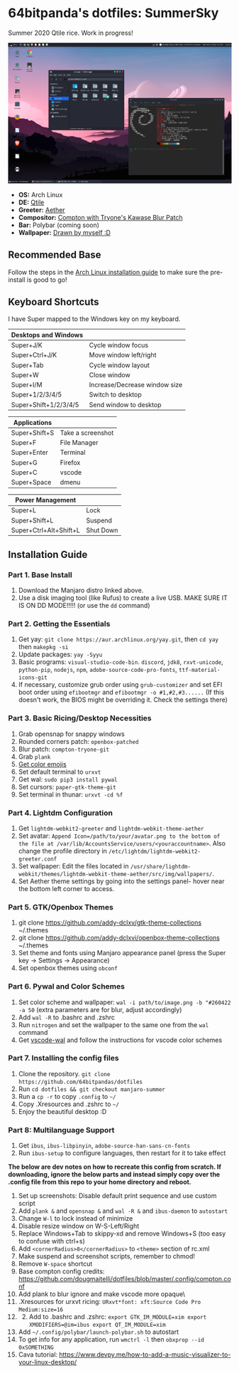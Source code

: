 # 64bitpanda's dotfiles: SummerSky

Summer 2020 Qtile rice. Work in progress!

<!-- REMEMBER TO EDIT THIS!!! -->
![Screenshot (coming soon!)](screenshot.png)

 - **OS:** Arch Linux
 - **DE:** [Qtile](http://www.qtile.org/)
 - **Greeter:** [Aether](https://github.com/NoiSek/Aether)
 - **Compositor:** [Compton with Tryone's Kawase Blur Patch](https://github.com/tryone144/compton)
 - **Bar:** Polybar (coming soon)
 - **Wallpaper:** [Drawn by myself :D](https://bencuan.me)

## Recommended Base
Follow the steps in the [Arch Linux installation guide](https://wiki.archlinux.org/index.php/installation_guide) to make sure the pre-install is good to go!

## Keyboard Shortcuts
I have Super mapped to the Windows key on my keyboard.

 |  **Desktops and Windows**   	|                    	|
|-------------------------	|--------------------	|
| Super+J/K |  Cycle window focus	|
| Super+Ctrl+J/K  |  Move window left/right	|
| Super+Tab   |  Cycle window layout	|
| Super+W   |  Close window	|
| Super+I/M | Increase/Decrease window size
| Super+1/2/3/4/5 | Switch to desktop
| Super+Shift+1/2/3/4/5 | Send window to desktop |


| **Applications**           	|                    	|
|-------------------------	|--------------------	|
| Super+Shift+S |  Take a screenshot |
| Super+F  |  File Manager        	|
| Super+Enter  	|  Terminal       	|
| Super+G             	|  Firefox       	|
| Super+C             	|  vscode       	|
| Super+Space           	|  dmenu    	|


| **Power Management**        	|                    	|
|-------------------------	|--------------------	|
| Super+L                 	| Lock               	|
| Super+Shift+L                 	| Suspend              	|
| Super+Ctrl+Alt+Shift+L                 	| Shut Down           	|

## Installation Guide

### Part 1. Base Install
 1. Download the Manjaro distro linked above.
 2. Use a disk imaging tool (like Rufus) to create a live USB. MAKE SURE IT IS ON DD MODE!!!!! (or use the `dd` command)

### Part 2. Getting the Essentials
 1. Get yay: `git clone https://aur.archlinux.org/yay.git`, then `cd yay` then  `makepkg -si`
 2. Update packages: `yay -Syyu`
 3. Basic programs: `visual-studio-code-bin`. `discord`, `jdk8`, `rxvt-unicode`, `python-pip`, `nodejs`, `npm`, `adobe-source-code-pro-fonts`, `ttf-material-icons-git`
 4. If necessary, customize grub order using `grub-customizer` and set EFI boot order using `efibootmgr` and `efibootmgr -o #1,#2,#3......` (If this doesn't work, the BIOS might be overriding it. Check the settings there)

### Part 3. Basic Ricing/Desktop Necessities
 1. Grab opensnap for snappy windows
 2. Rounded corners patch: `openbox-patched`
 3. Blur patch: `compton-tryone-git`
 3. Grab `plank`
 5. [Get color emojis](https://www.reddit.com/r/linux/comments/ao0mp3/how_to_better_enable_color_emojis/)
 6. Set default terminal to `urxvt`
 7. Get wal: `sudo pip3 install pywal`
 8. Set cursors: `paper-gtk-theme-git` 
 9. Set terminal in thunar: `urxvt -cd %f`

### Part 4. Lightdm Configuration
 1. Get `lightdm-webkit2-greeter` and `lightdm-webkit-theme-aether`
 2. Set avatar: `Append Icon=/path/to/your/avatar.png to the bottom of the file at /var/lib/AccountsService/users/<youraccountname>`. Also change the profile directory in `/etc/lightdm/lightdm-webkit2-greeter.conf`
 3. Set wallpaper: Edit the files located in `/usr/share/lightdm-webkit/themes/lightdm-webkit-theme-aether/src/img/wallpapers/`.
 4. Set Aether theme settings by going into the settings panel- hover near the bottom left corner to access.

### Part 5. GTK/Openbox Themes
 1. git clone https://github.com/addy-dclxv/gtk-theme-collections ~/.themes
 2. git clone https://github.com/addy-dclxvi/openbox-theme-collections ~/.themes
 2. Set theme and fonts using Manjaro appearance panel (press the Super key -> Settings -> Appearance)
 3. Set openbox themes using `obconf`

### Part 6. Pywal and Color Schemes
 1. Set color scheme and wallpaper: `wal -i path/to/image.png -b "#260422 -a 50` (extra parameters are for blur, adjust accordingly)
 2. Add `wal -R` to .bashrc and .zshrc
 3. Run `nitrogen` and set the wallpaper to the same one from the `wal` command
 4. Get [vscode-wal](https://github.com/Bluedrack28/vscode-wal) and follow the instructions for vscode color schemes

### Part 7. Installing the config files
 1. Clone the repository. `git clone https://github.com/64bitpandas/dotfiles`
 1. Run `cd dotfiles && git checkout manjaro-summer`
 1. Run a `cp -r` to copy `.config` to `~/`
 1. Copy .Xresources and .zshrc to `~/`
 1. Enjoy the beautiful desktop :D

### Part 8: Multilanguage Support
  1. Get `ibus`, `ibus-libpinyin`,  `adobe-source-han-sans-cn-fonts`
  3. Run `ibus-setup` to configure languages, then restart for it to take effect


**The below are dev notes on how to recreate this config from scratch. If downloading, ignore the below parts and instead simply copy over the .config file from this repo to your home directory and reboot.**

 1. Set up screenshots: Disable default print sequence and use custom script
 2. Add `plank &` and `opensnap &` and `wal -R &` and `ibus-daemon` to `autostart`
 3. Change `W-l` to lock instead of minimize
 4. Disable resize window on W-S-Left/Right
 5. Replace Windows+Tab to skippy-xd and remove Windows+S (too easy to confuse with ctrl+s)
 6. Add `<cornerRadius>8</cornerRadius>` to `<theme>` section of rc.xml
 7. Make suspend and screenshot scripts, remember to chmod!
 8. Remove `W-space` shortcut
 9. Base compton config credits: https://github.com/dougmaitelli/dotfiles/blob/master/.config/compton.conf
 10. Add plank to blur ignore and make vscode more opaque\
 11. .Xresources for urxvt ricing: `URxvt*font: xft:Source Code Pro Medium:size=16`
 12.  2. Add to .bashrc and .zshrc: 
  `
  export GTK_IM_MODULE=xim
export XMODIFIERS=@im=ibus
export QT_IM_MODULE=xim
`
  13. Add `~/.config/polybar/launch-polybar.sh` to autostart
  14. To get info for any application, run `wmctrl -l` then `obxprop --id 0xSOMETHING`
  15. Cava tutorial: https://www.devpy.me/how-to-add-a-music-visualizer-to-your-linux-desktop/




